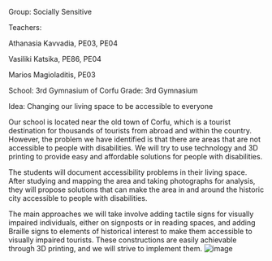 Group: Socially Sensitive

Teachers:

Athanasia Kavvadia, PE03, PE04

Vasiliki Katsika, PE86, PE04

Marios Magioladitis, PE03

School: 3rd Gymnasium of Corfu Grade: 3rd Gymnasium

Idea: Changing our living space to be accessible to everyone

Our school is located near the old town of Corfu, which is a tourist destination for thousands of tourists from abroad and within the country. However, the problem we have identified is that there are areas that are not accessible to people with disabilities. We will try to use technology and 3D printing to provide easy and affordable solutions for people with disabilities.

The students will document accessibility problems in their living space. After studying and mapping the area and taking photographs for analysis, they will propose solutions that can make the area in and around the historic city accessible to people with disabilities.

The main approaches we will take involve adding tactile signs for visually impaired individuals, either on signposts or in reading spaces, and adding Braille signs to elements of historical interest to make them accessible to visually impaired tourists. These constructions are easily achievable through 3D printing, and we will strive to implement them.
![image](https://github.com/magioladitis/magioladitis.github.io/assets/5201502/91f2787a-9753-49c1-aedc-c89dbdc82d67)

